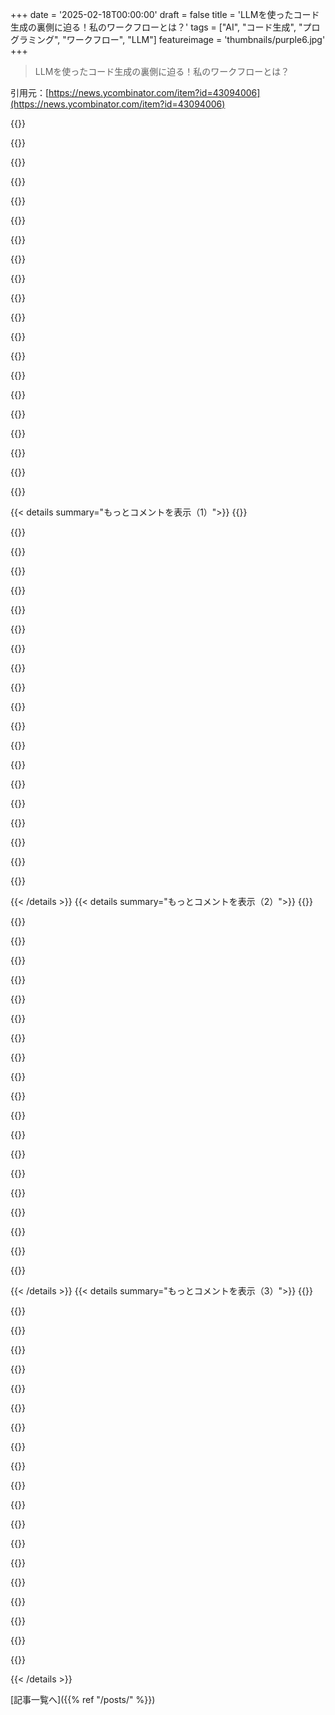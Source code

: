 +++
date = '2025-02-18T00:00:00'
draft = false
title = 'LLMを使ったコード生成の裏側に迫る！私のワークフローとは？'
tags = ["AI", "コード生成", "プログラミング", "ワークフロー", "LLM"]
featureimage = 'thumbnails/purple6.jpg'
+++

> LLMを使ったコード生成の裏側に迫る！私のワークフローとは？

引用元：[https://news.ycombinator.com/item?id=43094006](https://news.ycombinator.com/item?id=43094006)

{{<matomeQuote body="LLMはグリーンフィールドプロジェクトには最適だよね。新しいアイデアのプロトタイプを作るのはどんなツールよりも早い。ただ既存のコードに手を加えたりリファクタリングするときは、コンテキストが欠けていて余計な複雑さを招くことが多いんだ。解決策にたどり着いても、結局自分でじっくりやった方が早いこともある。LLMは自分のコードを理解する代わりにはならない。" userName="briga" createdAt="2025-02-19T00:22:45" color="">}}

{{<matomeQuote body="全くその通りだね。大体のLLMは複雑な解決策にすぐ飛びつくし、生成されたコードは自分が書いた方が維持しやすいことが多い。でも複雑なコードだけが問題なわけじゃなく、技術的負債も急速に蓄積されるんだ。LLMは良さそうに見える抽象化やデザインパターンを生成するけど、それが問題に合ってないことがある。Sandi Metzが言ってたことを思い出すよ。>「パターンを守るという約束があって、良いパターンならコードが良くなるけど、悪いパターンなら問題が悪化する。」間違った抽象化でコードを急速に生成するのは、見た目には生産性が高く感じるんだ。" userName="wilkystyle" createdAt="2025-02-19T01:18:08" color="#ff33a1">}}

{{<matomeQuote body="じゃあ、なんで間違った抽象化を追いかけたり、根本的に理解してないものを作ろうとするの？まあ、自分も複雑なシステムを作ったことあるよ。GuishっていうUnixパイプラインを構築するCLI/GUIや、WebDSLっていうCベースのDSLを使ったウェブアプリとか。" userName="williamcotton" createdAt="2025-02-19T01:39:42" color="">}}

{{<matomeQuote body="軽く言うけど、そのコードベースはすごく小さいね。大きなコードベースでの経験は、また違うんだよ。全体を把握するのが難しいし、何十人もの人たちと連携するのも難しい。そんな環境では、整合性が重要だけど、過剰になることもある。" userName="jdlshore" createdAt="2025-02-20T05:35:40" color="">}}

{{<matomeQuote body="LLMはスキルの問題だと思ってみるといいよ。コードベースをドキュメント化したり、孤立したコンポーネントをテストしたり、スパゲティコードをモジュラーチャンクにリファクタリングするのに使えるんだ。グリーンフィールドプロジェクトは、ガイドなしで進めるとすぐにメッセージになる。" userName="jrvarela56" createdAt="2025-02-19T06:38:40" color="#ff5c5c">}}

{{<matomeQuote body="＞新しいコードを生成するスピードでレガシー化することになる。" userName="ukuina" createdAt="2025-02-19T06:50:45" color="">}}

{{<matomeQuote body="LLMコーディングはUnix哲学に合ってると思うよ。小さなコンポーネントに分けられる高いモジュール性があるシステムには最適だね。" userName="HPsquared" createdAt="2025-02-19T09:40:28" color="">}}

{{<matomeQuote body="モジュール化はLLMがあってもなくても助かるね。テストもしやすいし、過負荷も減るし、新しい人を教育するのも早くなる。これを使ってオンボーディングの障壁を測れそうな気がする。もし混乱してクソみたいな提案を生成したら、次のジュニアが困るところのいいシグナルかもしれない。" userName="StableAlkyne" createdAt="2025-02-19T14:18:27" color="#ff33a1">}}

{{<matomeQuote body="その通りだけど、コードベースが複雑すぎるってことでもあるよ。一定のサイズを超えると、人間が理解するのも難しくなるからね。でも、モジュール化を心掛けることで、自分のコードもLLMにも役立つと感じた。" userName="infecto" createdAt="2025-02-19T13:37:30" color="#ff33a1">}}

{{<matomeQuote body="微妙な変更も持ち込まれることがあるよ。最近、o1を使ってPythonノートブックからコードを引っこ抜いたんだけど、ほぼ正しくできたんだ。でも、外部ソースから情報を探すために使った文字列の末尾から2文字が消えちゃってて、そのせいで環境の問題かと思っちゃったんだ。結局、ノートブックと抽出したコードを並べて全ての行を確認して、元のセルから手動でコピーした方が早かったかもしれない。" userName="ziml77" createdAt="2025-02-20T19:05:10" color="">}}

{{<matomeQuote body="LLMがそうするのは見たことあるから、ローカルでもいいからgitリポジトリ作って、変更点を比べるようにしてる。そうすることで、LLMが本来の作業とは無関係なことを変更するのを捕まえやすいからね。" userName="cheema33" createdAt="2025-02-21T04:56:07" color="#38d3d3">}}

{{<matomeQuote body="LLMを使ってコードを理解することができるよ。" userName="sejje" createdAt="2025-02-19T02:46:06" color="">}}

{{<matomeQuote body="同意するけど、既存の大きなプロジェクトで問題があって、128kのコンテキストウィンドウに収まらないことがある。特に自分が書いたわけじゃないレガシーなコードの場合、AIの助けがあればすごく助かる。" userName="y1n0" createdAt="2025-02-19T02:58:06" color="">}}

{{<matomeQuote body="最初に自分に質問するように言ったのが、自分でプロンプトやコンテキストを作るよりもずっと効果的だった。こういう逆の発想には自分では気づかなかったよ。" userName="jrexilius" createdAt="2025-02-18T20:53:06" color="#ff5733">}}

{{<matomeQuote body="これが俺のワークフローの大部分のカギにもなってる。最初のメッセージの最後に“理解を深めるために5つまで質問して”って付けることが多い。時間が経つにつれて、自分がいつも省いてしまう情報のパターンに気づけたし、考えてなかった面にも気づけるようになった。" userName="danphilibin" createdAt="2025-02-18T21:30:30" color="#ff33a1">}}

{{<matomeQuote body="正直、こういう習慣を身につけることは他のエンジニアとのコミュニケーションにも役立つかも。" userName="daxfohl" createdAt="2025-02-18T22:51:07" color="">}}

{{<matomeQuote body="L5からL7への昇格が確定した。" userName="fragmede" createdAt="2025-02-18T23:24:22" color="">}}

{{<matomeQuote body="大きな疑問だけど、どのレベルがGPTに置き換わるのが早いかだね。" userName="daxfohl" createdAt="2025-02-19T00:32:56" color="">}}

{{<matomeQuote body="うん！例のプロンプトは役に立つよ。これでこの習慣を自分のワークフローに取り入れるのが楽になったし、良いプロンプトのライブラリを作って、TextExpanderのスニペットにできる希望が持てた。P.S. Insane Clown Posseのリファレンスに特別ボーナス！" userName="treetalker" createdAt="2025-02-19T00:24:28" color="#45d325">}}

{{<matomeQuote body="o1-proの深いリサーチ機能が一つの大きな利点で、新しいプロンプトを送った後に良い質問をいくつかしてくれる。個人的にはモデルにTODOリストを生成させるのがいいアイデアだと思った。" userName="CamperBob2" createdAt="2025-02-18T23:42:53" color="#785bff">}}

{{< details summary="もっとコメントを表示（1）">}}
{{<matomeQuote body="最初のプロンプトに『何か質問があれば聞いてね』って入れるのがいい感じ。でも大きいリクエストのときは、やりとりして内容をまとめる流れができて、その後に解決策を提示してくれるよ。" userName="nijaru" createdAt="2025-02-18T23:58:55" color="#ff33a1">}}

{{<matomeQuote body="やってみたけど、これはホントにいい戦略だよ！" userName="theturtle32" createdAt="2025-02-18T23:07:14" color="">}}

{{<matomeQuote body="最後の孤独な時間は危険信号かな。プロジェクトがうまくいってないときに、無駄な作業をして時間を浪費してるだけに見える。LLMで遊ぶのは楽しいけど、実際には具体的な目標があると失敗することが多い。実際、既存のコードを探す方が生産的だと思うよ。" userName="bcoates" createdAt="2025-02-19T00:59:09" color="#ff33a1">}}

{{<matomeQuote body="LLMって、Emacsの設定をいじる新しい感じなんだね。" userName="getnormality" createdAt="2025-02-19T01:16:18" color="">}}

{{<matomeQuote body="昔はEmacsの設定いじってたけど、今はLLMにやってもらうのが新しいトレンド！" userName="wilkystyle" createdAt="2025-02-19T01:19:08" color="">}}

{{<matomeQuote body="LLMでのコーディングは時間を節約できるって言われるけど、実際はうまくいかないことばかり。結局、自分でプログラミングを学ぶ時間を使った方が良いって思うよ。" userName="krupan" createdAt="2025-02-19T06:44:11" color="#ff5c5c">}}

{{<matomeQuote body="確かに、自己成長にちょっと時間をかけることで、LLMを使うよりもずっと効率的になることがあるよ。具体的なプロンプトにするための練習が必要だね。" userName="anon7000" createdAt="2025-02-19T10:16:33" color="#38d3d3">}}

{{<matomeQuote body="車も同じで、時間を節約できるって言われてるけど、運転がうまくいかないと逆に非生産的。自分の体力を高めた方がいいんじゃない？" userName="mdrzn" createdAt="2025-02-19T13:23:28" color="">}}

{{<matomeQuote body="確かに、LLMが本当に役立つツールかどうかわからない。車とは違って、操作が複雑で分かりにくい。あなたの比喩はあまり助けにならないね。" userName="krupan" createdAt="2025-02-19T14:04:15" color="">}}

{{<matomeQuote body="問題に詰まったときは、自分に質問を投げかけて考えるのが好き。LLMと一緒だと、その過程がいいドキュメントになるし、問題の本質を理解する助けにもなるよ。" userName="khqc" createdAt="2025-02-20T07:53:49" color="#45d325">}}

{{<matomeQuote body="分かるけど、俺はOneNoteや会社のウィキ、それに物理的な付箋使ってるからな。LLMからのフィードバックの価値はエンタメ以外感じないなー。" userName="bcoates" createdAt="2025-02-21T20:41:12" color="">}}

{{<matomeQuote body="コードがコンパイルされるのを待つ感じだな、npmが改善される前のnode_modulesがインストールされるのを待ってるみたい。" userName="triyambakam" createdAt="2025-02-19T08:18:11" color="">}}

{{<matomeQuote body="＞“常に全体をクリーンビルドするプロジェクトは、ダウンタイムも与えつつ前進する感覚をもたらす。”うわ、マジで考えてるね。君のアイデアは面白くて、ニュースレターに登録したいわ。" userName="flir" createdAt="2025-02-19T09:14:20" color="">}}

{{<matomeQuote body="このやり方をちゃんと活用してる記事は初めてだわ。著者が時間と労力をかけて分かりやすく解説してくれたのがありがたい。多くの人は言語モデルを使いこなす練習が足りてないだけだと思う。適切に使うためには人間もまだ学ぶ必要がある。著者がLLMとのコミュニケーションをマスターしてるのが分かるわ。ここでのワークフローは素晴らしいから、AIderやrepomixに興味ある。" userName="rotcev" createdAt="2025-02-18T21:02:54" color="#ff5733">}}

{{<matomeQuote body="＞“著者が時間と労力をかけて分かりやすく解説してくれたのがありがたい。”正直言って、著者は記事を書く際にクッキークリッカーやってたんじゃね？" userName="brokencode" createdAt="2025-02-18T22:57:11" color="">}}

{{<matomeQuote body="Cursorチャットからこのワークフローに進化した人、実際の改善例持ってる？計画にかけた時間って役立つ？ハルシネーションが減った？全体的に時間を節約できた？今の俺のワークフローは、アイデアを考えてnext-appを作り、Cursor Composerで音声転写してる感じ。著者のワークフローも試してみるけど、他の意見も聞いてみたい。" userName="rd" createdAt="2025-02-18T21:19:50" color="">}}

{{<matomeQuote body="もしそれを進めて標準ライブラリを構築すれば、より良い結果が得られる。参考にしてみて： https://ghuntley.com/stdlib" userName="ghuntley" createdAt="2025-02-18T22:49:22" color="">}}

{{<matomeQuote body="＞“このアドバイスを無料であげるのはためらう。”業界内のリストラが多いから、シェアしないのも無理ないよね、シェアしてくれてありがとう。" userName="fragmede" createdAt="2025-02-18T23:34:18" color="">}}

{{<matomeQuote body="ほんとに彼らは何してるの？5時に起きることも知らないんじゃ。業界ツールの議論から利益を得ないことが苦労しなきゃいけないなんて悲しい話だな。" userName="margalabargala" createdAt="2025-02-19T02:05:15" color="">}}

{{<matomeQuote body="これがレイオフに関してどう助けになるのか、逆に悪化しない？" userName="risyachka" createdAt="2025-02-19T00:13:33" color="">}}


{{< /details >}}
{{< details summary="もっとコメントを表示（2）">}}
{{<matomeQuote body="ghuntlyは他の人よりも価値を提供できればいいってこと。だから、ghuntlyがこのトリックを知ってれば、他の人が解雇されるって寸法。トリックを共有すれば、ghuntlyも他の社員を出し抜かなきゃいけなくなるけどね。" userName="fragmede" createdAt="2025-02-19T00:18:58" color="">}}

{{<matomeQuote body="このワークフローを追ってるけど、Cursorは使ってない。Emacsとgptelを使った自作システムに取り入れてるよ。スタイルガイドも詳細に作って、推奨された標準ライブラリも構築中。書いてくれてありがとう！" userName="MarkMarine" createdAt="2025-02-18T23:54:29" color="#ff5733">}}

{{<matomeQuote body="アドバイスありがとう。他のツールで使い始めてるけど、ここでのこの一文は急に出てきた感じで意味が不明だね：＞”現在の基盤となるLLMモデルはおそらく45%の精度で、頻繁な調整が必要です。” ルールが頻繁な調整に入るの？それとも君の現在のワークフローの精度のこと？" userName="newtwilly" createdAt="2025-02-21T14:30:11" color="">}}

{{<matomeQuote body="その規則の70%は、dotファイルやエディタ設定のように共有するといいかも。" userName="e12e" createdAt="2025-02-19T00:26:59" color="">}}

{{<matomeQuote body="Aider＋AI生成マップや内部モジュール用のユーザーガイドがうまくいってる。今日、自作のスクリプトでGemini 2 Flashを使って、コードベースの各モジュールの説明を作成した。Aiderのリポジトリマップは俺には合わないから無効にしてるけど、これがうまくいくと思う。" userName="mike_hearn" createdAt="2025-02-18T22:35:54" color="#ff5733">}}

{{<matomeQuote body="LLMがドキュメント習慣を改善させてる。実際、多くの言語ではコメントからAPIドキュメントの生成が可能だ。これを整形してファイルにまとめてもいいかも。" userName="manmal" createdAt="2025-02-18T23:23:47" color="">}}

{{<matomeQuote body="うん、そうだね。このコードベースはJavaとKotlinのミックスで、内部コードは何年も前からJavadocs/KDocsでしっかりドキュメントしてるから、Geminiが正確なマップを作れる理由もそこにある。" userName="mike_hearn" createdAt="2025-02-19T09:07:46" color="">}}

{{<matomeQuote body="Cursorで自動生成されたAPIドキュメントをインデックスするのがすごくうまくいってる。新しい実装やコード修正のために、ライブラリのガイドやmdbookもインデックスしてるよ。" userName="throwup238" createdAt="2025-02-19T00:58:13" color="#785bff">}}

{{<matomeQuote body="AiderとAI生成マップ、ユーザーガイドの組み合わせ、どうやるの？特にAI生成マップが気になる！" userName="orsenthil" createdAt="2025-02-19T00:25:27" color="">}}

{{<matomeQuote body="カスタムスクリプトを使ってソースファイルを選び、ライセンスヘッダーを削除して結合。<source_file name=”foo/bar/Baz.java”>...<br></source_file>のように。モデルの文脈ウィンドウに収まるようにチャンクして、要約を生成するプロンプトを送る。" userName="mike_hearn" createdAt="2025-02-19T15:23:20" color="#785bff">}}

{{<matomeQuote body="基本に立ち返っているよ。小さな.cursorrulesファイルで自分の構築したいものと技術スタックを説明。<br>DEVELOPMENT.mdファイルでTODOリストも作成してる。" userName="dimitri-vs" createdAt="2025-02-19T02:11:02" color="#ff5733">}}

{{<matomeQuote body="オレも同じこと考えてた。大きなファイルはコピペで、短いファイルはまとめて追加。アクセスするコンテキストを常に供給して、良いソリューションを見つけてる。" userName="cynicalpeace" createdAt="2025-02-18T22:13:09" color="">}}

{{<matomeQuote body="今週再構築して学んだことは、意見の強いフレームワークをプロジェクトに加えない方がいい。これはモデルが把握すべき文脈を増やすから。" userName="rollinDyno" createdAt="2025-02-18T21:35:00" color="">}}

{{<matomeQuote body="職人フレームワークの終わりだね、それも良い方向へ。" userName="sampton" createdAt="2025-02-18T22:11:50" color="">}}

{{<matomeQuote body="プログラミングを簡単にしていた多くの抽象化が終わるかも。でも、専門のコード生成モデルはもっと効率的に低レベルのコードを出力できるようになるはず。" userName="balls187" createdAt="2025-02-18T22:13:53" color="#45d325">}}

{{<matomeQuote body="同意できないな。一部の抽象化は重要で、目的と複雑さを簡潔に伝えるためには必要だから。次に読んでくれる人のために、自己説明的なコードがベスト。" userName="yoz" createdAt="2025-02-19T01:56:25" color="#785bff">}}

{{<matomeQuote body="君のコメントについて考えたけど、両方正しいと思う。コンピュータは問題解決を人間とは違う方法で行うべきだ。" userName="balls187" createdAt="2025-02-20T16:17:46" color="#ff5733">}}

{{<matomeQuote body="これだ！未来のプログラミング言語デザイナーは、モデルやハードウェアを考慮しつつ、どれくらい低レベルであるべきか考えている。" userName="hy4000days" createdAt="2025-02-18T22:57:44" color="">}}

{{<matomeQuote body="新しい木工のキャリアにワクワクしてるけど、これが現実になったらいいな。LLMは本当にアートを吸い取ってる気がする。" userName="superb_dev" createdAt="2025-02-19T01:15:18" color="">}}

{{<matomeQuote body="開発者はLLMに熱狂してるのに、作者やイラストレーターは避けてるのを見ると、コーディングはアートじゃなかったんだなって思う。コードは目的の障害に過ぎなくて、コード自体を楽しむ人は少数派だよ。" userName="Miraste" createdAt="2025-02-19T20:16:43" color="#ff5733">}}


{{< /details >}}
{{< details summary="もっとコメントを表示（3）">}}
{{<matomeQuote body="尊敬されるプロが理解してないコードを出すわけないよね。LLMは知られた言語やライブラリを使ってコードを生成すべきだと思う。" userName="bee_rider" createdAt="2025-02-19T06:38:23" color="">}}

{{<matomeQuote body="今はそうかもしれないけど、いずれソフトウェアがプログラマーよりも上手にコードを書く時代が来ると思う。あなたはCMOSイメージセンサーに施されるバイアフィルターについて二度考えたりする？" userName="balls187" createdAt="2025-02-20T06:59:47" color="">}}

{{<matomeQuote body="新しいプロジェクト始めた時にEdgeDB使ったんだけど、彼らのタイプスクリプトのクエリビルダーをLLMが理解できなくて困った。" userName="fastball" createdAt="2025-02-19T02:51:37" color="">}}

{{<matomeQuote body="個人開発者には良いかもしれないけど、チームで同じコードベースを作業するのはどうなるの？同じ分析をする7つのLLMがあっても、経済的に無駄だし危険だと思う。チーム用にコードベースのContextを集中管理する製品ってあるのかな？" userName="bambax" createdAt="2025-02-18T21:23:15" color="">}}

{{<matomeQuote body="この投稿を読むとき、'人間'を'LLM'に置き換えてる。7人の人間で同じコードベースを分析するのも無駄じゃない？" userName="sambo546" createdAt="2025-02-19T02:01:23" color="">}}

{{<matomeQuote body="彼らは同じコードベースを分析してるわけじゃなく、それぞれ自分のドメインで貢献してる。ある人へのLLMの助言は、他の開発者にもリアルタイムで一貫性が求められると思う。" userName="bambax" createdAt="2025-02-19T03:02:18" color="#38d3d3">}}

{{<matomeQuote body="最近Cursorに切り替えたばかりだけど、埋め込まれたインデックスが他のメンバーと共有されるって言われても、他のメンバーがそのリポジトリにアクセスできるかは不明だね。インデックスが時間かかった気がするから、ちょっと勘違いしてるかも。" userName="staindk" createdAt="2025-02-18T21:46:55" color="">}}

{{<matomeQuote body="CodyやSourcegraphは、チームや企業向けに作業領域を提供してるみたい。多分これらの理由から。" userName="adr1an" createdAt="2025-02-22T16:16:32" color="">}}

{{<matomeQuote body="プログラミングの設計と実行計画を忘れがちな新しいプログラマーが多いよね。エlegantなコードにこだわるんじゃなくて、こういう基盤を意識することでサイドプロジェクトが進んだんだ。LLMを使うコツは、質問を通じて仕様や実行計画を作らせることだね。これがLLMに受け継がれたら、我々は強化されたテスター・アナリストになっちゃうかも。" userName="tarkin2" createdAt="2025-02-19T00:24:16" color="#ff5c5c">}}

{{<matomeQuote body="同じ経験をしたけど、俺は自分でエラーを直すよ。LLMは間違ったコードを沢山生成するから、結果として一度コードを見る必要があるんだ。単にLLMを使うためにコードを書くのは無駄だなって感じたこともあるよ。" userName="fullstackwife" createdAt="2025-02-18T22:40:02" color="">}}

{{<matomeQuote body="この作業の費用についてもっと詳しい情報があったらいいな。特にリポジトリミックスを使ってたくさんのトークンをロードしてからコード生成すると、高コストになるかも。Aiderにおけるコスト評価についての投稿があれば嬉しい。" userName="codeisawesome" createdAt="2025-02-18T23:06:53" color="">}}

{{<matomeQuote body="LLMを長く使ってきたけど、このプロンプトのアイデアは素晴らしいね。自分では考えつかないアイデアや質問を引き出してくれるから、学びがいっぱい。手順を踏んでアイデアを検証してくれたこともあって、本当に驚いた。プログラミングは好きだけど、『実行』の部分はやらないつもり。" userName="keyle" createdAt="2025-02-18T23:33:27" color="#ff5c5c">}}

{{<matomeQuote body="いいね、偶然自分もワークフローについてブログを書いたんだ！あなたのワークフローはとても洗練されてて、次のプロジェクトで試すよ。" userName="ggulati" createdAt="2025-02-18T20:12:53" color="#785bff">}}

{{<matomeQuote body="“claudeにプロンプトをペーストして、claude.aiからIDEにコピペする”のが洗練されてるって？何かの作業にしては質素じゃない？" userName="fragmede" createdAt="2025-02-18T20:24:35" color="">}}

{{<matomeQuote body="だいたいそんな感じ。Cursorを初めて使ったばかりで、まだまだ初心者で学びたいんだ。" userName="ggulati" createdAt="2025-02-18T20:51:57" color="">}}

{{<matomeQuote body="これには思わず笑っちゃったよ、ありがとう！" userName="shoemakersteve" createdAt="2025-02-18T20:43:03" color="#45d325">}}

{{<matomeQuote body="うまくいったら教えて！" userName="harper" createdAt="2025-02-18T20:17:10" color="">}}

{{<matomeQuote body="あなたのブログがクラッシュしたみたい、読みたかったのに。" userName="hnuser123456" createdAt="2025-02-18T22:14:58" color="">}}

{{<matomeQuote body="修正してくれてありがとう" userName="hnuser123456" createdAt="2025-02-19T07:51:56" color="#38d3d3">}}

{{<matomeQuote body="’do not hallucinate’ってプロンプトに書くとハルシネーションを防げるのかな？気になるなぁ" userName="Isamu" createdAt="2025-02-18T21:20:52" color="">}}


{{< /details >}}


[記事一覧へ]({{% ref "/posts/" %}})
